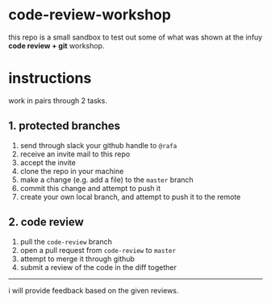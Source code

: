 # code-review-workshop

this repo is a small sandbox to test out some of what was shown at the infuy **code review + git** workshop.

# instructions

work in pairs through 2 tasks.

## 1. protected branches

1. send through slack your github handle to `@rafa`
2. receive an invite mail to this repo
3. accept the invite
4. clone the repo in your machine
5. make a change (e.g. add a file) to the `master` branch
6. commit this change and attempt to push it
7. create your own local branch, and attempt to push it to the remote

## 2. code review

1. pull the `code-review` branch
2. open a pull request from `code-review` to `master`
3. attempt to merge it through github
4. submit a review of the code in the diff together

----

i will provide feedback based on the given reviews.
